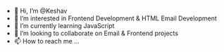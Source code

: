 - 👋 Hi, I’m @Keshav
- 👀 I’m interested in Frontend Development & HTML Email Development
- 🌱 I’m currently learning JavaScript
- 💞️ I’m looking to collaborate on Email & Frontend projects
- 📫 How to reach me ...

<!---
KeshavCS/KeshavCS is a ✨ special ✨ repository because its `README.md` (this file) appears on your GitHub profile.
You can click the Preview link to take a look at your changes.
--->
